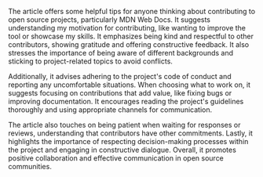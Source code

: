 The article offers some helpful tips for anyone thinking about contributing to open source projects, particularly MDN Web Docs. It suggests understanding my motivation for contributing, like wanting to improve the tool or showcase my skills. It emphasizes being kind and respectful to other contributors, showing gratitude and offering constructive feedback. It also stresses the importance of being aware of different backgrounds and sticking to project-related topics to avoid conflicts.

Additionally, it advises adhering to the project's code of conduct and reporting any uncomfortable situations. When choosing what to work on, it suggests focusing on contributions that add value, like fixing bugs or improving documentation. It encourages reading the project's guidelines thoroughly and using appropriate channels for communication.

The article also touches on being patient when waiting for responses or reviews, understanding that contributors have other commitments. Lastly, it highlights the importance of respecting decision-making processes within the project and engaging in constructive dialogue. Overall, it promotes positive collaboration and effective communication in open source communities.

